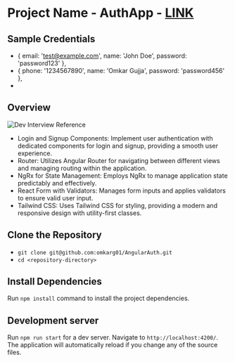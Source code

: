# Project Name - AuthApp - [LINK](https://angular-auth-srys.vercel.app/)

## Sample Credentials
- { email: 'test@example.com', name: 'John Doe', password: 'password123' },
- { phone: '1234567890', name: 'Omkar Gujja', password: 'password456' },
- 
## Overview
![Dev Interview Reference](https://github.com/user-attachments/assets/003a9af3-857e-4537-970c-169d452d105c)
- Login and Signup Components: Implement user authentication with dedicated components for login and signup, providing a smooth user experience.
- Router: Utilizes Angular Router for navigating between different views and managing routing within the application.
- NgRx for State Management: Employs NgRx to manage application state predictably and effectively.
- React Form with Validators: Manages form inputs and applies validators to ensure valid user input.
- Tailwind CSS: Uses Tailwind CSS for styling, providing a modern and responsive design with utility-first classes.

## Clone the Repository

- `git clone git@github.com:omkarg01/AngularAuth.git`
- `cd <repository-directory>`

## Install Dependencies

Run `npm install` command to install the project dependencies.

## Development server

Run `npm run start` for a dev server. Navigate to `http://localhost:4200/`. The application will automatically reload if you change any of the source files.

